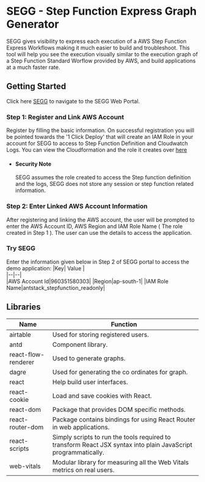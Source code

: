 # SEGG - Step Function Express Graph Generator

SEGG gives visibility to express each execution of a AWS Step Function Express Workflows making it much easier to build and troubleshoot. This tool will help you see the execution visually similar to the execution graph of a Step Function Standard Worflow provided by AWS, and build applications at a much faster rate.
​

## Getting Started

Click here [SEGG](https://segg.antstack.com/) to navigate to the SEGG Web Portal.
​

### Step 1: Register and Link AWS Account

Register by filling the basic information. On successful registration you will be pointed towards the '1 Click Deploy' that will create an IAM Role in your account for SEGG to access to Step Function Definition and Cloudwatch Logs. You can view the Cloudformation and the role it creates over [here](https://github.com/antstackio/SEGG/blob/main/be/iam-one-click-template.yaml)
​

- #### Security Note
  SEGG assumes the role created to access the Step function definition and the logs, SEGG does not store any session or step function related information.
  ​

### Step 2: Enter Linked AWS Account Information

After registering and linking the AWS account, the user will be prompted to enter the AWS Account ID, AWS Region and IAM Role Name ( The role created in Step 1 ). The user can use the details to access the application.

### Try SEGG

Enter the information given below in Step 2 of SEGG portal to access the demo application:
|Key| Value |  
|--|--|  
|AWS Account Id|960351580303|
|Region|ap-south-1|
|IAM Role Name|antstack_stepfunction_readonly|
​

## Libraries

| Name                | Function                                                                                                       |
| ------------------- | -------------------------------------------------------------------------------------------------------------- |
| airtable            | Used for storing registered users.                                                                             |
| antd                | Component library.                                                                                             |
| react-flow-renderer | Used to generate graphs.                                                                                       |
| dagre               | Used for generating the co ordinates for graph.                                                                |
| react               | Help build user interfaces.                                                                                    |
| react-cookie        | Load and save cookies with React.                                                                              |
| react-dom           | Package that provides DOM specific methods.                                                                    |
| react-router-dom    | Package contains bindings for using React Router in web applications.                                          |
| react-scripts       | Simply scripts to run the tools required to transform React JSX syntax into plain JavaScript programmatically. |
| web-vitals          | Modular library for measuring all the Web Vitals metrics on real users.                                        |
